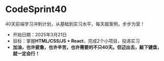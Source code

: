 # CodeSprint40
40天前端学习冲刺计划，从基础到实习水平，每天敲案例，步步为营！
- 开始日期：2025年3月21日
- 目标：掌握**HTML/CSS/JS + React**，完成2个小项目，投递实习
- **加油，也许疲惫，也许辛苦，也许需要的不只40天。但迈出去，敲下键盘，就一定会行！**